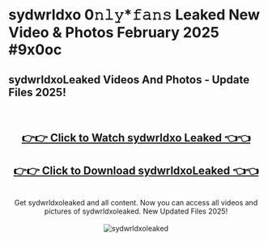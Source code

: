 # sydwrldxo 0𝚗𝚕𝚢*𝚏𝚊𝚗𝚜 Leaked New Video & Photos February 2025 #9x0oc

<h2>sydwrldxoLeaked Videos And Photos - Update Files 2025!</h2>
<br>
<div align="center">
<h2><a href="https://mediaupload.pro?title=sydwrldxo&ref=11F" rel="nofollow">👉👉 Click to Watch sydwrldxo Leaked 👈👈</a></h2>
<h2><a href="https://mediaupload.pro?title=sydwrldxo&ref=11F" rel="nofollow">👉👉 Click to Download sydwrldxoLeaked 👈👈</a></h2>
<br>
Get sydwrldxoleaked and all content. Now you can access all videos and pictures of sydwrldxoleaked. New Updated Files 2025!
<br>
<br>
<a href="https://mediaupload.pro?title=sydwrldxo&ref=11F" rel="nofollow" data-target="animated-image.originalLink"><img src="https://i.ibb.co/Gkj2r4b/banner.png" alt="sydwrldxoleaked" style="max-width: 100%; display: inline-block;" data-target="animated-image.originalImage"></a>
</div>
<br>

